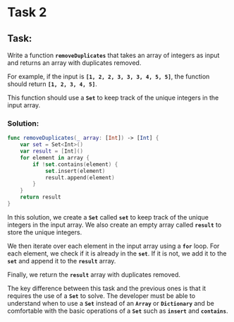 # Task 2

## **Task:**

Write a function **`removeDuplicates`** that takes an array of integers as input
and returns an array with duplicates removed.

For example, if the input is **`[1, 2, 2, 3, 3, 3, 4, 5, 5]`**, the function
should return **`[1, 2, 3, 4, 5]`**.

This function should use a **`Set`** to keep track of the unique integers in the
input array.

### **Solution:**

```swift
func removeDuplicates(_ array: [Int]) -> [Int] {
    var set = Set<Int>()
    var result = [Int]()
    for element in array {
        if !set.contains(element) {
            set.insert(element)
            result.append(element)
        }
    }
    return result
}
```

In this solution, we create a **`Set`** called **`set`** to keep track of the
unique integers in the input array. We also create an empty array called
**`result`** to store the unique integers.

We then iterate over each element in the input array using a **`for`** loop. For
each element, we check if it is already in the **`set`**. If it is not, we add
it to the **`set`** and append it to the **`result`** array.

Finally, we return the **`result`** array with duplicates removed.

The key difference between this task and the previous ones is that it requires
the use of a **`Set`** to solve. The developer must be able to understand when
to use a **`Set`** instead of an **`Array`** or **`Dictionary`** and be
comfortable with the basic operations of a **`Set`** such as **`insert`** and
**`contains`**.
